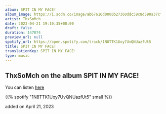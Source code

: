 ```yaml
---
album: SPIT IN MY FACE!
album_image: https://i.scdn.co/image/ab67616d0000b27360ddc59c8d590a37cf2348f3
artist: ThxSoMch
date: 2023-04-21 19:10:35+00:00
draft: false
duration: 147874
preview_url: null
spotify_url: https://open.spotify.com/track/1N8TTK1Uoy7UvQNUazfUt5
title: SPIT IN MY FACE!
translationKey: SPIT IN MY FACE!
type: music
---
```


## ThxSoMch on the album SPIT IN MY FACE!

You can listen [here](https://open.spotify.com/track/1N8TTK1Uoy7UvQNUazfUt5)

{{% spotify "1N8TTK1Uoy7UvQNUazfUt5" small %}}

added on April 21, 2023